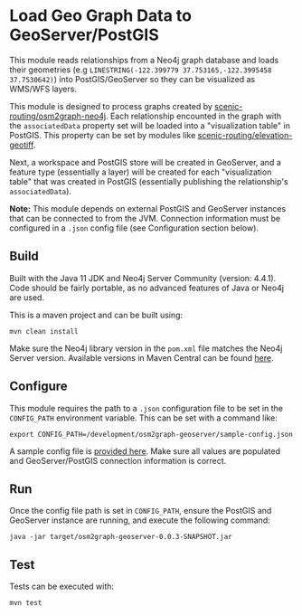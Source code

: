 # Load Geo Graph Data to GeoServer/PostGIS

This module reads relationships from a Neo4j graph database and loads their geometries (e.g `LINESTRING(-122.399779 37.753165,-122.3995458 37.7530642)`) into PostGIS/GeoServer so they can be visualized as WMS/WFS layers.

This module is designed to process graphs created by [scenic-routing/osm2graph-neo4j](https://github.com/scenic-routing/osm2graph-neo4j). Each relationship encounted in the graph with the `associatedData` property set will be loaded into a "visualization table" in PostGIS. This property can be set by modules like [scenic-routing/elevation-geotiff](https://github.com/scenic-routing/elevation-geotiff).

Next, a workspace and PostGIS store will be created in GeoServer, and a feature type (essentially a layer) will be created for each "visualization table" that was created in PostGIS (essentially publishing the relationship's `associatedData`).

**Note:** This module depends on external PostGIS and GeoServer instances that can be connected to from the JVM. Connection information must be configured in a `.json` config file (see Configuration section below).

## Build

Built with the Java 11 JDK and Neo4j Server Community (version: 4.4.1). Code should be fairly portable, as no advanced features of Java or Neo4j are used.

This is a maven project and can be built using:
```
mvn clean install
```

Make sure the Neo4j library version in the `pom.xml` file matches the Neo4j Server version. Available versions in Maven Central can be found [here](https://mvnrepository.com/artifact/org.neo4j/neo4j).

## Configure

This module requires the path to a `.json` configuration file to be set in the `CONFIG_PATH` environment variable. This can be set with a command like:

```
export CONFIG_PATH=/development/osm2graph-geoserver/sample-config.json
```

A sample config file is [provided here](./sample-config.json). Make sure all values are populated and GeoServer/PostGIS connection information is correct.

## Run

Once the config file path is set in `CONFIG_PATH`, ensure the PostGIS and GeoServer instance are running, and execute the following command:

```
java -jar target/osm2graph-geoserver-0.0.3-SNAPSHOT.jar
```

## Test

Tests can be executed with:

```
mvn test
```
